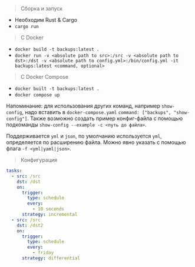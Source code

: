 > Сборка и запуск
- Необходим Rust & Cargo
- `cargo run`

> С Docker
- `docker build -t backups:latest .`
- `docker run -v <absolute path to src>:/src -v <absolute path to dst>:/dst -v <absolute path to config.yml>:/bin/config.yml -it backups:latest <command, optional>`

> С Docker Compose
- `docker built -t backups:latest .`
- `docker compose up`

 Напоминание: для использования других команд, например `show-config`, надо вставить в `docker-compose.yaml` `command: ["backups", "show-config"]`. Также возможно создать пример конфиг-файла с помощью подкоманды `show-config --example -c <путь до файла>`.

Поддерживается `yml` и `json`, по умолчанию используется `yml`, определяется по расширению файла. Можно явно указать с помощью флага `-f <yml|yaml|json>`.

> Конфигурация
```yaml
tasks:
  - src: /src
    dst: /dst
    on:
      trigger:
        type: schedule
        every:
          - 10 seconds
      strategy: incremental
  - src: /src
    dst: /dst2
    on:
      trigger:
        type: schedule
        every:
          - friday
      strategy: differential
```
